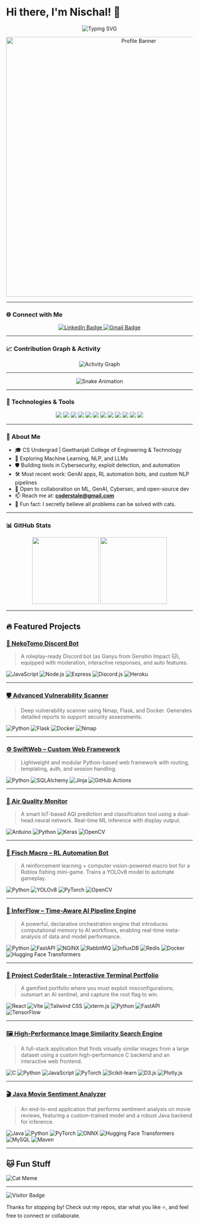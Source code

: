 # Hi there, I'm Nischal! 👋
<div align="center">
  <img src="https://readme-typing-svg.herokuapp.com?font=Fira+Code&size=24&pause=1000&color=0891B2&width=435&lines=Passionate+ML+%26+Cybersecurity+Developer;Always+learning+and+building!;Let's+connect+and+collaborate!" alt="Typing SVG" />
</div>

<p align="center">
  <img src="https://i.pinimg.com/564x/e9/de/ec/e9deec7ff3325fa19263004b4b834087.jpg" alt="Profile Banner" width="700px" />
</p>

---

### 🌐 Connect with Me
<p align="center">
  <a href="https://www.linkedin.com/in/satyasainischal/">
    <img src="https://img.shields.io/badge/LinkedIn-0077B5?style=for-the-badge&logo=linkedin&logoColor=white" alt="LinkedIn Badge"/>
  </a>
  <a href="mailto:coderstale@gmail.com">
    <img src="https://img.shields.io/badge/Gmail-D14836?style=for-the-badge&logo=gmail&logoColor=white" alt="Gmail Badge"/>
  </a>
</p>

---

### 📈 Contribution Graph & Activity
<p align="center">
  <img src="https://github-readme-activity-graph.vercel.app/graph?username=cattolatte&bg_color=141321&color=ffffff&line=0891b2&point=ffffff&area=true&hide_border=true" alt="Activity Graph" />
</p>

---

<p align="center">
  <img src="https://raw.githubusercontent.com/cattolatte/cattolatte/output/dist/github-contribution-grid-snake.svg" alt="Snake Animation" />
</p>

---

### 🧠 Technologies & Tools
<p align="center">
  <img src="https://img.shields.io/badge/-Python-000?&logo=python" />
  <img src="https://img.shields.io/badge/-JavaScript-000?&logo=JavaScript" />
  <img src="https://img.shields.io/badge/-Node.js-000?&logo=node.js" />
  <img src="https://img.shields.io/badge/-React-000?&logo=react" />
  <img src="https://img.shields.io/badge/-Flask-000?&logo=flask" />
  <img src="https://img.shields.io/badge/-Docker-000?&logo=docker" />
  <img src="https://img.shields.io/badge/-Git-000?&logo=git" />
  <img src="https://img.shields.io/badge/-PostgreSQL-000?&logo=postgresql" />
  <img src="https://img.shields.io/badge/-OpenCV-000?&logo=opencv" />
  <img src="https://img.shields.io/badge/-YOLOv8-000?&logo=openai" />
  <img src="https://img.shields.io/badge/-LangChain-000?&logo=openai" />
  <img src="https://img.shields.io/badge/-HuggingFace-000?&logo=huggingface" />
</p>

---

### 🚀 About Me
- 🎓 CS Undergrad | Geethanjali College of Engineering & Technology  
- 🤖 Exploring Machine Learning, NLP, and LLMs  
- 🛡️ Building tools in Cybersecurity, exploit detection, and automation  
- 🛠️ Most recent work: GenAI apps, RL automation bots, and custom NLP pipelines  
- 👯 Open to collaboration on ML, GenAI, Cybersec, and open-source dev  
- 📫 Reach me at: **coderstale@gmail.com**  
- 🐾 Fun fact: I secretly believe all problems can be solved with cats.

---

### 📊 GitHub Stats  
<div align="center">
  <img height="180em" src="https://github-readme-stats.vercel.app/api?username=cattolatte&show_icons=true&theme=tokyonight&include_all_commits=true&count_private=true"/>
  <img height="180em" src="https://github-readme-stats.vercel.app/api/top-langs/?username=cattolatte&layout=compact&langs_count=8&theme=tokyonight"/>
</div>

---

## 🔥 Featured Projects

### [💬 NekoTomo Discord Bot](https://github.com/coderstale/nekotomo-bot)
> A roleplay-ready Discord bot (as Ganyu from Genshin Impact 🐱), equipped with moderation, interactive responses, and auto features.
<p>
    <img src="https://img.shields.io/badge/JavaScript-F7DF1E?style=for-the-badge&logo=javascript&logoColor=black" alt="JavaScript"/>
    <img src="https://img.shields.io/badge/Node.js-339933?style=for-the-badge&logo=nodedotjs&logoColor=white" alt="Node.js"/>
    <img src="https://img.shields.io/badge/Express-000000?style=for-the-badge&logo=express&logoColor=white" alt="Express"/>
    <img src="https://img.shields.io/badge/Discord.js-5865F2?style=for-the-badge&logo=discord&logoColor=white" alt="Discord.js"/>
    <img src="https://img.shields.io/badge/Heroku-430098?style=for-the-badge&logo=heroku&logoColor=white" alt="Heroku"/>
</p>

---

### [🛡️ Advanced Vulnerability Scanner](https://github.com/coderstale/advanced_vulnerability_scanner)
> Deep vulnerability scanner using Nmap, Flask, and Docker. Generates detailed reports to support security assessments.
<p>
    <img src="https://img.shields.io/badge/Python-3776AB?style=for-the-badge&logo=python&logoColor=white" alt="Python"/>
    <img src="https://img.shields.io/badge/Flask-000000?style=for-the-badge&logo=flask&logoColor=white" alt="Flask"/>
    <img src="https://img.shields.io/badge/Docker-2496ED?style=for-the-badge&logo=docker&logoColor=white" alt="Docker"/>
    <img src="https://img.shields.io/badge/Nmap-000000?style=for-the-badge&logo=nmap&logoColor=white" alt="Nmap"/>
</p>

---

### [⚙️ SwiftWeb – Custom Web Framework](https://github.com/coderstale/SwiftWeb)
> Lightweight and modular Python-based web framework with routing, templating, auth, and session handling.
<p>
    <img src="https://img.shields.io/badge/Python-3776AB?style=for-the-badge&logo=python&logoColor=white" alt="Python"/>
    <img src="https://img.shields.io/badge/SQLAlchemy-D71F00?style=for-the-badge&logo=sqlalchemy&logoColor=white" alt="SQLAlchemy"/>
    <img src="https://img.shields.io/badge/Jinja-B42B2B?style=for-the-badge&logo=jinja&logoColor=white" alt="Jinja"/>
    <img src="https://img.shields.io/badge/GitHub%20Actions-2088FF?style=for-the-badge&logo=githubactions&logoColor=white" alt="GitHub Actions"/>
</p>

---

### [🌿 Air Quality Monitor](https://github.com/coderstale/air_quality_monitor)
> A smart IoT-based AQI prediction and classification tool using a dual-head neural network. Real-time ML inference with display output.
<p>
    <img src="https://img.shields.io/badge/Arduino-00979D?style=for-the-badge&logo=arduino&logoColor=white" alt="Arduino"/>
    <img src="https://img.shields.io/badge/Python-3776AB?style=for-the-badge&logo=python&logoColor=white" alt="Python"/>
    <img src="https://img.shields.io/badge/Keras-D00000?style=for-the-badge&logo=keras&logoColor=white" alt="Keras"/>
    <img src="https://img.shields.io/badge/OpenCV-5C3EE8?style=for-the-badge&logo=opencv&logoColor=white" alt="OpenCV"/>
</p>

---

### [🎣 Fisch Macro – RL Automation Bot](https://github.com/coderstale/fisch-macro)
> A reinforcement learning + computer vision-powered macro bot for a Roblox fishing mini-game. Trains a YOLOv8 model to automate gameplay.
<p>
    <img src="https://img.shields.io/badge/Python-3776AB?style=for-the-badge&logo=python&logoColor=white" alt="Python"/>
    <img src="https://img.shields.io/badge/YOLOv8-000000?style=for-the-badge&logo=yolo&logoColor=white" alt="YOLOv8"/>
    <img src="https://img.shields.io/badge/PyTorch-EE4C2C?style=for-the-badge&logo=pytorch&logoColor=white" alt="PyTorch"/>
    <img src="https://img.shields.io/badge/OpenCV-5C3EE8?style=for-the-badge&logo=opencv&logoColor=white" alt="OpenCV"/>
</p>

---

### [🌊 InferFlow – Time-Aware AI Pipeline Engine](https://github.com/coderstale/InferFlow)
> A powerful, declarative orchestration engine that introduces computational memory to AI workflows, enabling real-time meta-analysis of data and model performance.
<p>
    <img src="https://img.shields.io/badge/Python-3776AB?style=for-the-badge&logo=python&logoColor=white" alt="Python"/>
    <img src="https://img.shields.io/badge/FastAPI-009688?style=for-the-badge&logo=fastapi&logoColor=white" alt="FastAPI"/>
    <img src="https://img.shields.io/badge/NGINX-009639?style=for-the-badge&logo=nginx&logoColor=white" alt="NGINX"/>
    <img src="https://img.shields.io/badge/RabbitMQ-FF6600?style=for-the-badge&logo=rabbitmq&logoColor=white" alt="RabbitMQ"/>
    <img src="https://img.shields.io/badge/InfluxDB-22ADF6?style=for-the-badge&logo=influxdb&logoColor=white" alt="InfluxDB"/>
    <img src="https://img.shields.io/badge/Redis-DC382D?style=for-the-badge&logo=redis&logoColor=white" alt="Redis"/>
    <img src="https://img.shields.io/badge/Docker-2496ED?style=for-the-badge&logo=docker&logoColor=white" alt="Docker"/>
    <img src="https://img.shields.io/badge/Hugging%20Face-Transformers-FFD21E?style=for-the-badge&logo=huggingface&logoColor=black" alt="Hugging Face Transformers"/>
</p>

---

### [👾 Project CoderStale – Interactive Terminal Portfolio](https://github.com/coderstale/Project-CoderStale)
> A gamified portfolio where you must exploit misconfigurations, outsmart an AI sentinel, and capture the root flag to win.
<p>
    <img src="https://img.shields.io/badge/React-61DAFB?style=for-the-badge&logo=react&logoColor=black" alt="React"/>
    <img src="https://img.shields.io/badge/Vite-646CFF?style=for-the-badge&logo=vite&logoColor=white" alt="Vite"/>
    <img src="https://img.shields.io/badge/Tailwind%20CSS-06B6D4?style=for-the-badge&logo=tailwindcss&logoColor=white" alt="Tailwind CSS"/>
    <img src="https://img.shields.io/badge/xterm.js-161616?style=for-the-badge&logo=xterm&logoColor=white" alt="xterm.js"/>
    <img src="https://img.shields.io/badge/Python-3776AB?style=for-the-badge&logo=python&logoColor=white" alt="Python"/>
    <img src="https://img.shields.io/badge/FastAPI-009688?style=for-the-badge&logo=fastapi&logoColor=white" alt="FastAPI"/>
    <img src="https://img.shields.io/badge/TensorFlow-FF6F00?style=for-the-badge&logo=tensorflow&logoColor=white" alt="TensorFlow"/>
</p>

---

### [🖼️ High-Performance Image Similarity Search Engine](https://github.com/coderstale/image-similarity-search)
> A full-stack application that finds visually similar images from a large dataset using a custom high-performance C backend and an interactive web frontend.
<p>
    <img src="https://img.shields.io/badge/C-A8B9CC?style=for-the-badge&logo=c&logoColor=white" alt="C"/>
    <img src="https://img.shields.io/badge/Python-3776AB?style=for-the-badge&logo=python&logoColor=white" alt="Python"/>
    <img src="https://img.shields.io/badge/JavaScript-F7DF1E?style=for-the-badge&logo=javascript&logoColor=black" alt="JavaScript"/>
    <img src="https://img.shields.io/badge/PyTorch-EE4C2C?style=for-the-badge&logo=pytorch&logoColor=white" alt="PyTorch"/>
    <img src="https://img.shields.io/badge/scikit--learn-F7931E?style=for-the-badge&logo=scikitlearn&logoColor=white" alt="Scikit-learn"/>
    <img src="https://img.shields.io/badge/D3.js-F9A03C?style=for-the-badge&logo=d3dotjs&logoColor=white" alt="D3.js"/>
    <img src="https://img.shields.io/badge/Plotly.js-3F4F75?style=for-the-badge&logo=plotly&logoColor=white" alt="Plotly.js"/>
</p>

---

### [🎬 Java Movie Sentiment Analyzer](https://github.com/coderstale/movie-sentiment-analyzer)
> An end-to-end application that performs sentiment analysis on movie reviews, featuring a custom-trained model and a robust Java backend for inference.
<p>
    <img src="https://img.shields.io/badge/Java-ED8B00?style=for-the-badge&logo=openjdk&logoColor=white" alt="Java"/>
    <img src="https://img.shields.io/badge/Python-3776AB?style=for-the-badge&logo=python&logoColor=white" alt="Python"/>
    <img src="https://img.shields.io/badge/PyTorch-EE4C2C?style=for-the-badge&logo=pytorch&logoColor=white" alt="PyTorch"/>
    <img src="https://img.shields.io/badge/ONNX-0059FF?style=for-the-badge&logo=onnx&logoColor=white" alt="ONNX"/>
    <img src="https://img.shields.io/badge/Hugging%20Face-Transformers-FFD21E?style=for-the-badge&logo=huggingface&logoColor=black" alt="Hugging Face Transformers"/>
    <img src="https://img.shields.io/badge/MySQL-4479A1?style=for-the-badge&logo=mysql&logoColor=white" alt="MySQL"/>
    <img src="https://img.shields.io/badge/Maven-C71A36?style=for-the-badge&logo=apache-maven&logoColor=white" alt="Maven"/>
</p>

---

## 🐱 Fun Stuff

![Cat Meme](https://i.pinimg.com/736x/39/d9/a6/39d9a6cc24bc2294bee5563a9eac3310.jpg)

---

![Visitor Badge](https://visitor-badge.laobi.icu/badge?page_id=coderstale.coderstale)

Thanks for stopping by! Check out my repos, star what you like ⭐, and feel free to connect or collaborate.
